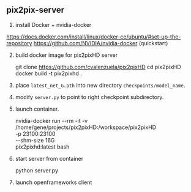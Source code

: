 ## pix2pix-server

1) install Docker + nvidia-docker

https://docs.docker.com/install/linux/docker-ce/ubuntu/#set-up-the-repository
https://github.com/NVIDIA/nvidia-docker (quickstart)

2) build docker image for pix2pixHD server

    git clone https://github.com/cvalenzuela/pix2pixHD
    cd pix2pixHD
    docker build -t pix2pixhd .

3) place `latest_net_G.pth` into new directory `checkpoints/model_name`.

4) modify `server.py` to point to right checkpoint subdirectory.

5) launch container.

    nvidia-docker run --rm -it -v /home/gene/projects/pix2pixHD:/workspace/pix2pixHD \
     -p 23100:23100 \
     --shm-size 16G \
     pix2pixhd:latest bash

6) start server from container

    python server.py

7) launch openframeworks client

